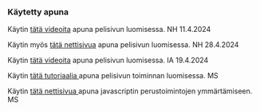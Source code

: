### Käytetty apuna
<p>Käytin <a href="https://www.youtube.com/watch?v=4AHot187Lj0">tätä videoita</a> apuna pelisivun luomisessa. NH 11.4.2024</p>

<p>Käytin myös <a href="https://codeactually.com/interactivequiz_dropdown.html">tätä nettisivua</a> 
apuna pelisivun luomisessa. NH 28.4.2024</p>

<p>Käytin <a href="https://www.youtube.com/watch?v=PBcqGxrr9g8&ab_channel=GreatStack">tätä videoita</a> apuna pelisivun luomisessa. IA 19.4.2024</p>


<p>Käytin <a href="https://tahazsh.com/blog/seamless-ui-with-js-drag-to-reorder-example"> tätä tutoriaalia </a> apuna pelisivun toiminnan luomisessa. MS</p>
<p>Käytin <a href="https://www.w3schools.com/js/default.asp"> tätä nettisivua </a> apuna javascriptin perustoimintojen ymmärtämiseen. MS</p>